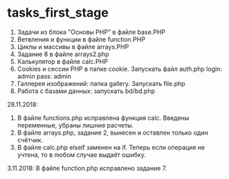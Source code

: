 # tasks_first_stage

1. Задачи из блока "Основы PHP" в файле base.PHP <br>
2. Ветвления и функции в файле function.PHP
3.  Циклы и массивы в файле arrays.PHP
4. Задание 8 в файле arrays2.php
5. Калькулятор в файле calc.PHP
6. Cookies и сессии PHP в папке  cookie. Запускать файл auth.php
  login: admin
  pass: admin
7.  Галлерея изображений: папка gallery. Запускать file.php
8. Работа с базами данных: запускать  bd/bd.php


28.11.2018:
1. В файле functions.php исправлена функция calc. Введены переменные, убраны лишние расчеты.
2. В файле arrays.php, задание 2, вынесен и оставлен только один счётчик.
3. В файле calc.php elseif заменен на if. Теперь если операция не учтена, то в любом случае выдаёт ошибку.


3.11.2018:
В файле function.php исправлено задание 7. 
